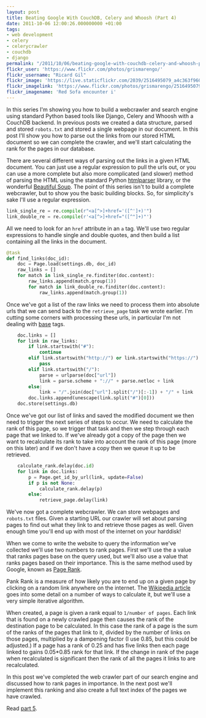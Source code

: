 ```yaml
---
layout: post
title: Beating Google With CouchDB, Celery and Whoosh (Part 4)
date: 2011-10-06 12:00:26.000000000 +01:00
tags:
- web development
- celery
- celerycrawler
- couchdb
- django
permalink: "/2011/10/06/beating-google-with-couchdb-celery-and-whoosh-part-4/"
flickr_user: 'https://www.flickr.com/photos/grismarengo/'
flickr_username: "Ricard Gil"
flickr_image: 'https://live.staticflickr.com/2039/2516495079_a4c363f960_z.jpg'
flickr_imagelink: 'https://www.flickr.com/photos/grismarengo/2516495079/'
flickr_imagename: 'Red Sofa encounter i'
---
```

In this series I'm showing you how to build a webcrawler and search engine using standard Python based tools
like Django, Celery and Whoosh with a CouchDB backend. In previous posts we created a data structure, parsed
and stored `robots.txt` and stored a single webpage in our document. In this post I'll show you how to
parse out the links from our stored HTML document so we can complete the crawler, and we'll start calculating
the rank for the pages in our database.

There are several different ways of parsing out the links in a given HTML document. You can just use a regular
expression to pull the urls out, or you can use a more complete but also more complicated (and slower) method
of parsing the HTML using the standard Python
[htmlparser](http://docs.python.org/library/htmlparser.html) library, or the wonderful
[Beautiful Soup](http://www.crummy.com/software/BeautifulSoup/). The point of this series isn't to
build a complete webcrawler, but to show you the basic building blocks. So, for simplicity's sake I'll use a
regular expression.

```python
link_single_re = re.compile(r"<a[^>]+href='([^']+)'")
link_double_re = re.compile(r'<a[^>]+href="([^"]+)"')
```

All we need to look for an `href` attribute in an `a` tag. We'll use two regular expressions to
handle single and double quotes, and then build a list containing all the links in the document.

```python
@task
def find_links(doc_id):
    doc = Page.load(settings.db, doc_id)
    raw_links = []
    for match in link_single_re.finditer(doc.content):
        raw_links.append(match.group(1))
        for match in link_double_re.finditer(doc.content):
            raw_links.append(match.group(1))
```

Once we've got a list of the raw links we need to process them into absolute urls that we can send back to the
`retrieve_page` task we wrote earlier. I'm cutting some corners with processing these urls, in
particular I'm not dealing with [base](http://www.w3.org/TR/html4/struct/links.html#h-12.4) tags.

```python
    doc.links = []
    for link in raw_links:
        if link.startswith("#"):
            continue
        elif link.startswith("http://") or link.startswith("https://"):
            pass
        elif link.startswith("/"):
            parse = urlparse(doc["url"])
            link = parse.scheme + "://" + parse.netloc + link
        else:
            link = "/".join(doc["url"].split("/")[:-1]) + "/" + link
        doc.links.append(unescape(link.split("#")[0]))
    doc.store(settings.db)
```

Once we've got our list of links and saved the modified document we then need to trigger the next series of
steps to occur. We need to calculate the rank of this page, so we trigger that task and then we step through
each page that we linked to. If we've already got a copy of the page then we want to recalculate its rank to
take into account the rank of this page (more on this later) and if we don't have a copy then we queue it up
to be retrieved.

```python
    calculate_rank.delay(doc.id)
    for link in doc.links:
        p = Page.get_id_by_url(link, update=False)
        if p is not None:
            calculate_rank.delay(p)
        else:
            retrieve_page.delay(link)
```

We've now got a complete webcrawler. We can store webpages and `robots.txt` files. Given a starting URL
our crawler will set about parsing pages to find out what they link to and retrieve those pages as well. Given
enough time you'll end up with most of the internet on your harddisk!

When we come to write the website to query the information we've collected we'll use two numbers to rank
pages. First we'll use the a value that ranks pages base on the query used, but we'll also use a value that
ranks pages based on their importance. This is the same method used by Google, known as
[Page Rank](http://en.wikipedia.org/wiki/Page_Rank).

Pank Rank is a measure of how likely you are to end up on a given page by clicking on a random link anywhere
on the internet. The [Wikipedia article](http://en.wikipedia.org/wiki/Page_Rank) goes into some
detail on a number of ways to calculate it, but we'll use a very simple iterative algorithm.

When created, a page is given a rank equal to `1/number of pages`. Each link that is found on a newly
crawled page then causes the rank of the destination page to be calculated. In this case the rank of a page is
the sum of the ranks of the pages that link to it, divided by the number of links on those pages, multiplied
by a dampening factor (I use 0.85, but this could be adjusted.) If a page has a rank of 0.25 and has five
links then each page linked to gains 0.05*0.85 rank for that link. If the change in rank of the page when
recalculated is significant then the rank of all the pages it links to are recalculated.

In this post we've completed the web crawler part of our search engine and discussed how to rank pages in
importance. In the next post we'll implement this ranking and also create a full text index of the pages we
have crawled.

Read [part 5](/2011/10/11/beating-google-with-couchdb-celery-and-whoosh-part-5/).
